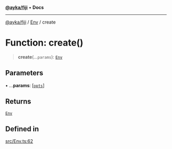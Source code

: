 [**@ayka/fiji**](../../../README.md) • **Docs**

***

[@ayka/fiji](../../../globals.md) / [Env](../README.md) / create

# Function: create()

> **create**(...`params`): [`Env`](../classes/Env.md)

## Parameters

• ...**params**: [[`opts`](../type-aliases/opts.md)]

## Returns

[`Env`](../classes/Env.md)

## Defined in

[src/Env.ts:62](https://github.com/AndreyMork/fiji/blob/fde791600000fa1e2ba950f5f939a73281ac49cc/src/Env.ts#L62)
